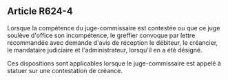 Article R624-4
----
Lorsque la compétence du juge-commissaire est contestée ou que ce juge soulève
d'office son incompétence, le greffier convoque par lettre recommandée avec
demande d'avis de réception le débiteur, le créancier, le mandataire judiciaire
et l'administrateur, lorsqu'il en a été désigné.

Ces dispositions sont applicables lorsque le juge-commissaire est appelé à
statuer sur une contestation de créance.
